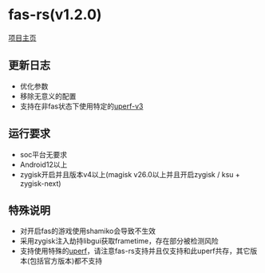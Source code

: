 # fas-rs(v1.2.0)
[项目主页](https://github.com/shadow3aaa/fas-rs)

## 更新日志
- 优化参数
- 移除无意义的配置
- 支持在非fas状态下使用特定的[uperf-v3](https://github.com/shadow3aaa/uperf-patch/releases)

## 运行要求
- soc平台无要求
- Android12以上
- zygisk开启并且版本v4以上(magisk v26.0以上并且开启zygisk / ksu + zygisk-next)

## 特殊说明
- 对开启fas的游戏使用shamiko会导致不生效
- 采用zygisk注入劫持libgui获取frametime，存在部分被检测风险
- 支持使用特殊的[uperf](https://github.com/shadow3aaa/uperf-patch/releases)，请注意fas-rs支持并且仅支持和此uperf共存，其它版本(包括官方版本)都不支持
